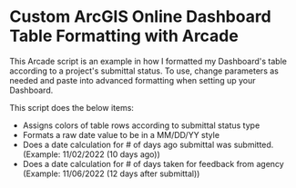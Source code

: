 # Custom ArcGIS Online Dashboard Table Formatting with Arcade



This Arcade script is an example in how I formatted my Dashboard's table according to a project's submittal status.
To use, change parameters as needed and paste into advanced formatting when setting up your Dashboard.



This script does the below items:
  - Assigns colors of table rows according to submittal status type
  - Formats a raw date value to be in a MM/DD/YY style
  - Does a date calculation for # of days ago submittal was submitted. (Example: 11/02/2022 (10 days ago))
  - Does a date calculation for # of days taken for feedback from agency (Example: 11/06/2022 (12 days after submittal))
